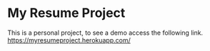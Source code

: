 # My Resume Project
This is a personal project, to see a demo access the following link.
https://myresumeproject.herokuapp.com/

